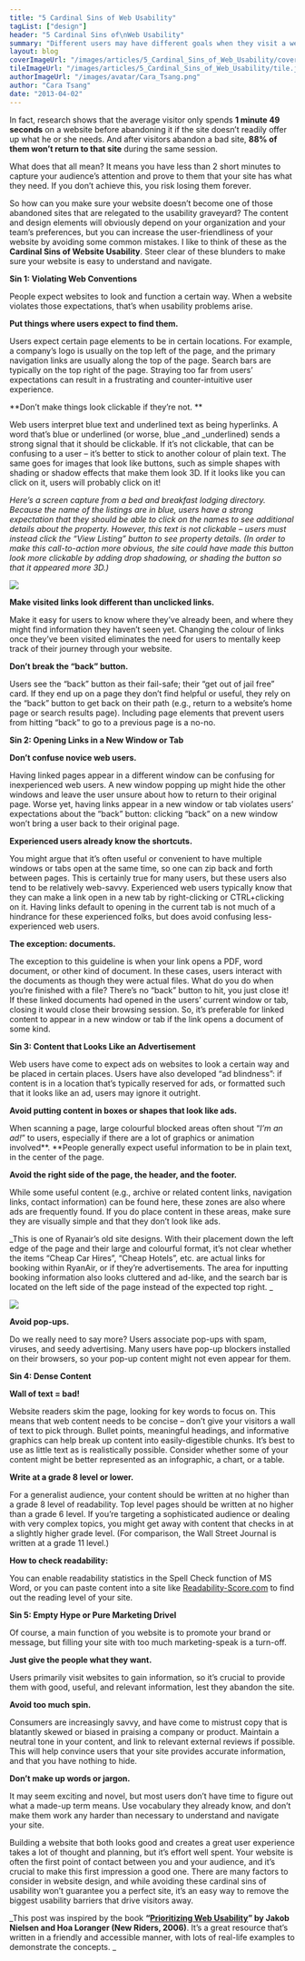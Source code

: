 ```yaml
---
title: "5 Cardinal Sins of Web Usability"
tagList: ["design"]
header: "5 Cardinal Sins of\nWeb Usability"
summary: "Different users may have different goals when they visit a website, but they have one thing in common: they all want to achieve their goals quickly and easily."
layout: blog
coverImageUrl: "/images/articles/5_Cardinal_Sins_of_Web_Usability/cover.jpg"
tileImageUrl: "/images/articles/5_Cardinal_Sins_of_Web_Usability/tile.jpg"
authorImageUrl: "/images/avatar/Cara_Tsang.png"
author: "Cara Tsang"
date: "2013-04-02"
---
```


In fact, research shows that the average visitor only spends **1 minute 49 seconds** on a website before abandoning it if the site doesn’t readily offer up what he or she needs. And after visitors abandon a bad site, **88% of them won’t return to that site** during the same session.

What does that all mean? It means you have less than 2 short minutes to capture your audience’s attention and prove to them that your site has what they need. If you don’t achieve this, you risk losing them forever.

So how can you make sure your website doesn’t become one of those abandoned sites that are relegated to the usability graveyard? The content and design elements will obviously depend on your organization and your team’s preferences, but you can increase the user-friendliness of your website by avoiding some common mistakes. I like to think of these as the **Cardinal Sins of Website Usability**. Steer clear of these blunders to make sure your website is easy to understand and navigate.

**Sin 1: Violating Web Conventions**

People expect websites to look and function a certain way. When a website violates those expectations, that’s when usability problems arise.

**Put things where users expect to find them.**

Users expect certain page elements to be in certain locations. For example, a company’s logo is usually on the top left of the page, and the primary navigation links are usually along the top of the page.  Search bars are typically on the top right of the page. Straying too far from users’ expectations can result in a frustrating and counter-intuitive user experience.

**Don’t make things look clickable if they’re not. **

Web users interpret blue text and underlined text as being hyperlinks. A word that’s blue or underlined (or worse, blue _and _underlined) sends a strong signal that it should be clickable. If it’s not clickable, that can be confusing to a user – it’s better to stick to another colour of plain text. The same goes for images that look like buttons, such as simple shapes with shading or shadow effects that make them look 3D. If it looks like you can click on it, users will probably click on it!

_Here’s a screen capture from a bed and breakfast lodging directory. Because the name of the listings are in blue, users have a strong expectation that they should be able to click on the names to see additional details about the property. However, this text is not clickable – users must instead click the “View Listing” button to see property details. (In order to make this call-to-action more obvious, the site could have made this button look more clickable by adding drop shadowing, or shading the button so that it appeared more 3D.)_

![](/images/articles/5_Cardinal_Sins_of_Web_Usability/body_1.jpg)

**Make visited links look different than unclicked links.**

Make it easy for users to know where they’ve already been, and where they might find information they haven’t seen yet. Changing the colour of links once they’ve been visited eliminates the need for users to mentally keep track of their journey through your website.

**Don’t break the “back” button.**

Users see the “back” button as their fail-safe; their “get out of jail free” card. If they end up on a page they don’t find helpful or useful, they rely on the “back” button to get back on their path (e.g., return to a website’s home page or search results page). Including page elements that prevent users from hitting “back” to go to a previous page is a no-no.

**Sin 2: Opening Links in a New Window or Tab**

**Don’t confuse novice web users.**

Having linked pages appear in a different window can be confusing for inexperienced web users. A new window popping up might hide the other windows and leave the user unsure about how to return to their original page. Worse yet, having links appear in a new window or tab violates users’ expectations about the “back” button: clicking “back” on a new window won’t bring a user back to their original page.

**Experienced users already know the shortcuts.**

You might argue that it’s often useful or convenient to have multiple windows or tabs open at the same time, so one can zip back and forth between pages. This is certainly true for many users, but these users also tend to be relatively web-savvy. Experienced web users typically know that they can make a link open in a new tab by right-clicking or CTRL+clicking on it. Having links default to opening in the current tab is not much of a hindrance for these experienced folks, but does avoid confusing less-experienced web users.

**The exception: documents.**

The exception to this guideline is when your link opens a PDF, word document, or other kind of document. In these cases, users interact with the documents as though they were actual files. What do you do when you’re finished with a file? There’s no “back” button to hit, you just close it! If these linked documents had opened in the users’ current window or tab, closing it would close their browsing session. So, it’s preferable for linked content to appear in a new window or tab if the link opens a document of some kind.

**Sin 3: Content that Looks Like an Advertisement**

Web users have come to expect ads on websites to look a certain way and be placed in certain places. Users have also developed “ad blindness”: if content is in a location that’s typically reserved for ads, or formatted such that it looks like an ad, users may ignore it outright.

**Avoid putting content in boxes or shapes that look like ads.**

When scanning a page, large colourful blocked areas often shout “_I’m an ad!_” to users, especially if there are a lot of graphics or animation involved**. **People generally expect useful information to be in plain text, in the center of the page.

**Avoid the right side of the page, the header, and the footer.**

While some useful content (e.g., archive or related content links, navigation links, contact information) can be found here, these zones are also where ads are frequently found. If you do place content in these areas, make sure they are visually simple and that they don’t look like ads.

_This is one of Ryanair’s old site designs. With their placement down the left edge of the page and their large and colourful format, it’s not clear whether the items “Cheap Car Hires”, “Cheap Hotels”, etc. are actual links for booking within RyanAir, or if they’re advertisements.  The area for inputting booking information also looks cluttered and ad-like, and the search bar is located on the left side of the page instead of the expected top right. _

![](/images/articles/5_Cardinal_Sins_of_Web_Usability/body_2.jpg)

**Avoid pop-ups.**

Do we really need to say more? Users associate pop-ups with spam, viruses, and seedy advertising. Many users have pop-up blockers installed on their browsers, so your pop-up content might not even appear for them.

 **Sin 4: Dense Content**

**Wall of text = bad!**

Website readers skim the page, looking for key words to focus on. This means that web content needs to be concise – don’t give your visitors a wall of text to pick through. Bullet points, meaningful headings, and informative graphics can help break up content into easily-digestible chunks. It’s best to use as little text as is realistically possible. Consider whether some of your content might be better represented as an infographic, a chart, or a table.

**Write at a grade 8 level or lower.**

For a generalist audience, your content should be written at no higher than a grade 8 level of readability. Top level pages should be written at no higher than a grade 6 level. If you’re targeting a sophisticated audience or dealing with very complex topics, you might get away with content that checks in at a slightly higher grade level. (For comparison, the Wall Street Journal is written at a grade 11 level.)

**How to check readability:**

You can enable readability statistics in the Spell Check function of MS Word, or you can paste content into a site like [Readability-Score.com](http://www.readability-score.com/) to find out the reading level of your site.

**Sin 5: Empty Hype or Pure Marketing Drivel**

Of course, a main function of you website is to promote your brand or message, but filling your site with too much marketing-speak is a turn-off.

**Just give the people what they want.**

Users primarily visit websites to gain information, so it’s crucial to provide them with good, useful, and relevant information, lest they abandon the site.

**Avoid too much spin.**

Consumers are increasingly savvy, and have come to mistrust copy that is blatantly skewed or biased in praising a company or product. Maintain a neutral tone in your content, and link to relevant external reviews if possible. This will help convince users that your site provides accurate information, and that you have nothing to hide.

**Don’t make up words or jargon.**

It may seem exciting and novel, but most users don’t have time to figure out what a made-up term means. Use vocabulary they already know, and don’t make them work any harder than necessary to understand and navigate your site.

Building a website that both looks good and creates a great user experience takes a lot of thought and planning, but it’s effort well spent. Your website is often the first point of contact between you and your audience, and it’s crucial to make this first impression a good one. There are many factors to consider in website design, and while avoiding these cardinal sins of usability won’t guarantee you a perfect site, it’s an easy way to remove the biggest usability barriers that drive visitors away.

_This post was inspired by the book __“[Prioritizing Web Usability](http://www.nngroup.com/books/prioritizing-web-usability/)” by Jakob Nielsen and Hoa Loranger (New Riders, 2006)__. It’s a great resource that’s written in a friendly and accessible manner, with lots of real-life examples to demonstrate the concepts. _

